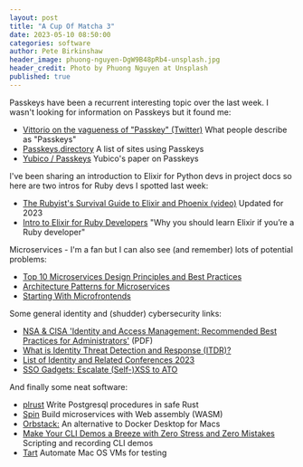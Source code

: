 ```yaml
---
layout: post
title: "A Cup Of Matcha 3"
date: 2023-05-10 08:50:00
categories: software
author: Pete Birkinshaw
header_image: phuong-nguyen-DgW9B48pRb4-unsplash.jpg
header_credit: Photo by Phuong Nguyen at Unsplash
published: true
---
```


Passkeys have been a recurrent interesting topic over the last week. I wasn't looking for information on Passkeys but
it found me:

* [Vittorio on the vagueness of "Passkey" (Twitter)](https://twitter.com/vibronet/status/1617997170023739394?s=46&t=13ICGHlRoKgqDRVOmPzx7w) What people describe as "Passkeys"
* [Passkeys.directory](https://passkeys.directory/) A list of sites using Passkeys
* [Yubico / Passkeys](https://resources.yubico.com/53ZDUYE6/at/4q6xspxfwgns6mw3b5f5qp8n/ESG-Showcase-Yubico-Passkeys-November-2022.pdf) Yubico's paper on Passkeys

I've been sharing an introduction to Elixir for Python devs in project docs so here are two intros for Ruby devs I spotted last week:

* [The Rubyist's Survival Guide to Elixir and Phoenix (video)](https://www.youtube.com/watch?v=uPWMBDTPMkQ) Updated for 2023
* [Intro to Elixir for Ruby Developers](https://richardsondx.medium.com/the-role-of-functional-programming-in-web-development-for-ruby-developers-82eee9570cf8) "Why you should learn Elixir if you’re a Ruby developer"

Microservices - I'm a fan but I can also see (and remember) lots of potential problems:

* [Top 10 Microservices Design Principles and Best Practices](https://medium.com/javarevisited/10-microservices-design-principles-every-developer-should-know-44f2f69e960f)
* [Architecture Patterns for Microservices](https://blog.openreplay.com/architecture-patterns-for-microservices)
* [Starting With Microfrontends](https://semaphoreci.com/blog/adopt-microfrontends) 

Some general identity and (shudder) cybersecurity links:

* [NSA & CISA 'Identity and Access Management: Recommended Best Practices for Administrators'](https://media.defense.gov/2023/Mar/21/2003183448/-1/-1/0/ESF%20IDENTITY%20AND%20ACCESS%20MANAGEMENT%20RECOMMENDED%20BEST%20PRACTICES%20FOR%20ADMINISTRATORS%20PP-23-0248_508C.PDF) (PDF)
* [What is Identity Threat Detection and Response (ITDR)?](https://www.lepide.com/blog/what-is-identity-threat-detection-and-response-itdr/)
* [List of Identity and Related Conferences 2023](https://github.com/fedidcg/meetings/wiki/List-of-Identity-and-Related-Conferences---2023)
* [SSO Gadgets: Escalate (Self-)XSS to ATO](https://security.lauritz-holtmann.de/post/xss-ato-gadgets/)

And finally some neat software:

* [plrust](https://github.com/tcdi/plrust/releases/tag/v1.0.0) Write Postgresql procedures in safe Rust
* [Spin](https://github.com/fermyon/spin) Build microservices with Web assembly (WASM)
* [Orbstack:](https://github.com/orbstack/orbstack) An alternative to Docker Desktop for Macs
* [Make Your CLI Demos a Breeze with Zero Stress and Zero Mistakes](https://martinheinz.dev/blog/94) Scripting and recording CLI demos
* [Tart](https://github.com/cirruslabs/tart) Automate Mac OS VMs for testing
